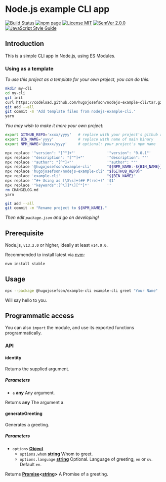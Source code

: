# Node.js example CLI app

[![Build Status](https://travis-ci.org/hugojosefson/nodejs-example-cli.svg?branch=master)](https://travis-ci.org/hugojosefson/nodejs-example-cli)
[![npm page](https://img.shields.io/npm/v/@hugojosefson/example-cli.svg)](https://npmjs.com/package/@hugojosefson/example-cli)
[![License MIT](https://img.shields.io/npm/l/@hugojosefson/example-cli.svg)](https://tldrlegal.com/license/mit-license)
[![SemVer 2.0.0](https://img.shields.io/badge/SemVer-2.0.0-lightgrey.svg)](https://semver.org/spec/v2.0.0.html)
[![JavaScript Style Guide](https://img.shields.io/badge/code_style-standard-brightgreen.svg)](https://standardjs.com)

## Introduction

This is a simple CLI app in Node.js, using ES Modules.

### Using as a template

_To use this project as a template for your own project, you can do this:_

```bash
mkdir my-cli
cd my-cli
git init
curl https://codeload.github.com/hugojosefson/nodejs-example-cli/tar.gz/master | tar xzv --strip-components=1
git add --all
git commit -m 'Add template files from nodejs-example-cli.'
yarn
```

_You may wish to make it more your own project:_

```bash
export GITHUB_REPO='xxxx/yyyy'   # replace with your project's github repo
export BIN_NAME='yyyy'           # replace with name of main binary
export NPM_NAME='@xxxx/yyyy'     # optional: your project's npm name

npx replace '"version": "[^"]+"'              '"version": "0.0.1"'       package.json
npx replace '"description": "[^"]+"'          '"description": ""'        package.json
npx replace '"author": "[^"]+"'               '"author": ""'             package.json
npx replace '@hugojosefson/example-cli'       "${NPM_NAME:-${BIN_NAME}}" . --recursive
npx replace 'hugojosefson/nodejs-example-cli' "${GITHUB_REPO}"           . --recursive
npx replace 'example-cli'                     "${BIN_NAME}"              . --recursive
npx replace '^#+ Using as [\S\s]+(## P(re)+)' '$1'                       README.md
npx replace '"keywords":[^\]]*\][^"]*'        ''                         package.json
rm CHANGELOG.md
yarn

git add --all
git commit -m "Rename project to ${NPM_NAME}."
```

_Then edit `package.json` and go on developing!_

## Prerequisite

Node.js, `v13.2.0` or higher, ideally at least `v14.0.0`.

Recommended to install latest via [nvm](https://github.com/nvm-sh/nvm#readme):

```bash
nvm install stable
```

## Usage

```bash
npx --package @hugojosefson/example-cli example-cli greet "Your Name"
```

Will say hello to you.

## Programmatic access

You can also `import` the module, and use its exported functions
programmatically.

### API

<!-- Generated by documentation.js. Update this documentation by updating the source code. -->

#### identity

Returns the supplied argument.

##### Parameters

- `a` **any** Any argument.

Returns **any** The argument a.

#### generateGreeting

Generates a greeting.

##### Parameters

- `options`
  **[Object](https://developer.mozilla.org/docs/Web/JavaScript/Reference/Global_Objects/Object)**
  - `options.whom`
    **[string](https://developer.mozilla.org/docs/Web/JavaScript/Reference/Global_Objects/String)**
    Whom to greet.
  - `options.language`
    **[string](https://developer.mozilla.org/docs/Web/JavaScript/Reference/Global_Objects/String)**
    Optional. Language of greeting, `en` or `sv`. Default `en`.

Returns
**[Promise](https://developer.mozilla.org/docs/Web/JavaScript/Reference/Global_Objects/Promise)&lt;[string](https://developer.mozilla.org/docs/Web/JavaScript/Reference/Global_Objects/String)>**
A Promise of a greeting.
